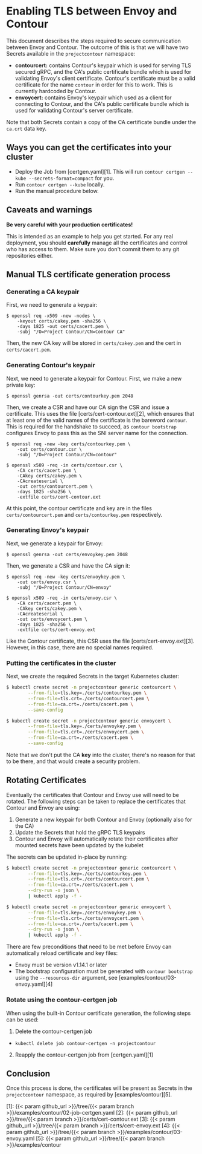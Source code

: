 # Enabling TLS between Envoy and Contour

This document describes the steps required to secure communication between Envoy and Contour.
The outcome of this is that we will have two Secrets available in the `projectcontour` namespace:

- **contourcert:** contains Contour's keypair which is used for serving TLS secured gRPC, and the CA's public certificate bundle which is used for validating Envoy's client certificate.
Contour's certificate must be a valid certificate for the name `contour` in order for this to work.
This is currently hardcoded by Contour.
- **envoycert:** contains Envoy's keypair which used as a client for connecting to Contour, and the CA's public certificate bundle which is used for validating Contour's server certificate.

Note that both Secrets contain a copy of the CA certificate bundle under the `ca.crt` data key.

## Ways you can get the certificates into your cluster

- Deploy the Job from [certgen.yaml][1].
This will run `contour certgen --kube --secrets-format=compact` for you.
- Run `contour certgen --kube` locally.
- Run the manual procedure below.

## Caveats and warnings

**Be very careful with your production certificates!**

This is intended as an example to help you get started.
For any real deployment, you should **carefully** manage all the certificates and control who has access to them.
Make sure you don't commit them to any git repositories either.

## Manual TLS certificate generation process

### Generating a CA keypair

First, we need to generate a keypair:

```
$ openssl req -x509 -new -nodes \
    -keyout certs/cakey.pem -sha256 \
    -days 1825 -out certs/cacert.pem \
    -subj "/O=Project Contour/CN=Contour CA"
```

Then, the new CA key will be stored in `certs/cakey.pem` and the cert in `certs/cacert.pem`.

### Generating Contour's keypair

Next, we need to generate a keypair for Contour.
First, we make a new private key:

```
$ openssl genrsa -out certs/contourkey.pem 2048
```

Then, we create a CSR and have our CA sign the CSR and issue a certificate.
This uses the file [certs/cert-contour.ext][2], which ensures that at least one of the valid names of the certificate is the bareword `contour`.
This is required for the handshake to succeed, as `contour bootstrap` configures Envoy to pass this as the SNI server name for the connection.

```
$ openssl req -new -key certs/contourkey.pem \
	-out certs/contour.csr \
	-subj "/O=Project Contour/CN=contour"

$ openssl x509 -req -in certs/contour.csr \
    -CA certs/cacert.pem \
    -CAkey certs/cakey.pem \
    -CAcreateserial \
    -out certs/contourcert.pem \
    -days 1825 -sha256 \
    -extfile certs/cert-contour.ext
```

At this point, the contour certificate and key are in the files `certs/contourcert.pem` and `certs/contourkey.pem` respectively.

### Generating Envoy's keypair

Next, we generate a keypair for Envoy:

```
$ openssl genrsa -out certs/envoykey.pem 2048
```

Then, we generate a CSR and have the CA sign it:

```
$ openssl req -new -key certs/envoykey.pem \
	-out certs/envoy.csr \
	-subj "/O=Project Contour/CN=envoy"

$ openssl x509 -req -in certs/envoy.csr \
    -CA certs/cacert.pem \
    -CAkey certs/cakey.pem \
    -CAcreateserial \
    -out certs/envoycert.pem \
    -days 1825 -sha256 \
    -extfile certs/cert-envoy.ext
```

Like the Contour certificate, this CSR uses the file [certs/cert-envoy.ext][3].
However, in this case, there are no special names required.

### Putting the certificates in the cluster

Next, we create the required Secrets in the target Kubernetes cluster:

```bash
$ kubectl create secret -n projectcontour generic contourcert \
        --from-file=tls.key=./certs/contourkey.pem \
        --from-file=tls.crt=./certs/contourcert.pem \
        --from-file=ca.crt=./certs/cacert.pem \
        --save-config

$ kubectl create secret -n projectcontour generic envoycert \
        --from-file=tls.key=./certs/envoykey.pem \
        --from-file=tls.crt=./certs/envoycert.pem \
        --from-file=ca.crt=./certs/cacert.pem \
        --save-config
```

Note that we don't put the CA **key** into the cluster, there's no reason for that to be there, and that would create a security problem.

## Rotating Certificates

Eventually the certificates that Contour and Envoy use will need to be rotated.
The following steps can be taken to replace the certificates that Contour and Envoy are using:

1. Generate a new keypair for both Contour and Envoy (optionally also for the CA)
2. Update the Secrets that hold the gRPC TLS keypairs
3. Contour and Envoy will automatically rotate their certificates after mounted secrets have been updated by the kubelet

The secrets can be updated in-place by running:

```bash
$ kubectl create secret -n projectcontour generic contourcert \
        --from-file=tls.key=./certs/contourkey.pem \
        --from-file=tls.crt=./certs/contourcert.pem \
        --from-file=ca.crt=./certs/cacert.pem \
        --dry-run -o json \
        | kubectl apply -f -

$ kubectl create secret -n projectcontour generic envoycert \
        --from-file=tls.key=./certs/envoykey.pem \
        --from-file=tls.crt=./certs/envoycert.pem \
        --from-file=ca.crt=./certs/cacert.pem \
        --dry-run -o json \
        | kubectl apply -f -
```

There are few preconditions that need to be met before Envoy can automatically reload certificate and key files:

- Envoy must be version v1.14.1 or later
- The bootstrap configuration must be generated with `contour bootstrap` using the `--resources-dir` argument, see [examples/contour/03-envoy.yaml][4]

### Rotate using the contour-certgen job

When using the built-in Contour certificate generation, the following steps can be used:

1. Delete the contour-certgen job
 - `kubectl delete job contour-certgen -n projectcontour`
2. Reapply the contour-certgen job from [certgen.yaml][1]

## Conclusion

Once this process is done, the certificates will be present as Secrets in the `projectcontour` namespace, as required by
[examples/contour][5].

[1]: {{< param github_url >}}/tree/{{< param branch >}}/examples/contour/02-job-certgen.yaml
[2]: {{< param github_url >}}/tree/{{< param branch >}}/certs/cert-contour.ext
[3]: {{< param github_url >}}/tree/{{< param branch >}}/certs/cert-envoy.ext
[4]: {{< param github_url >}}/tree/{{< param branch >}}/examples/contour/03-envoy.yaml
[5]: {{< param github_url >}}/tree/{{< param branch >}}/examples/contour

